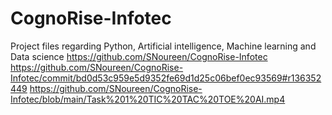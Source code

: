 # CognoRise-Infotec
Project files regarding Python, Artificial intelligence, Machine learning and Data science
https://github.com/SNoureen/CognoRise-Infotec
https://github.com/SNoureen/CognoRise-Infotec/commit/bd0d53c959e5d9352fe69d1d25c06bef0ec93569#r136352449
https://github.com/SNoureen/CognoRise-Infotec/blob/main/Task%201%20TIC%20TAC%20TOE%20AI.mp4
